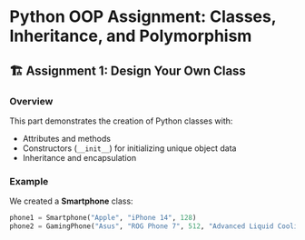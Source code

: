 # Python OOP Assignment: Classes, Inheritance, and Polymorphism

## 🏗️ Assignment 1: Design Your Own Class

### Overview
This part demonstrates the creation of Python classes with:

- Attributes and methods  
- Constructors (`__init__`) for initializing unique object data  
- Inheritance and encapsulation  

### Example
We created a **Smartphone** class:

```python
phone1 = Smartphone("Apple", "iPhone 14", 128)
phone2 = GamingPhone("Asus", "ROG Phone 7", 512, "Advanced Liquid Cooling")
